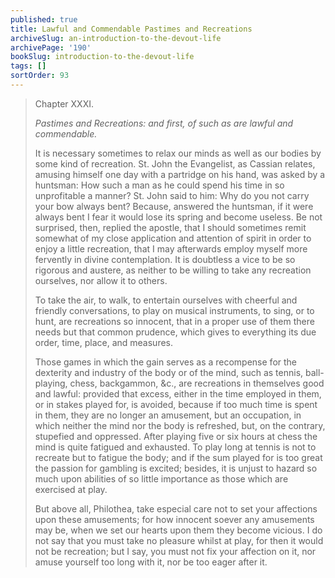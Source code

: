 ```yaml
---
published: true
title: Lawful and Commendable Pastimes and Recreations
archiveSlug: an-introduction-to-the-devout-life
archivePage: '190'
bookSlug: introduction-to-the-devout-life
tags: []
sortOrder: 93
---
```


> Chapter XXXI.
>
> *Pastimes and Recreations: and first, of such as are lawful and commendable.*
>
> It is necessary sometimes to relax our minds as well as our bodies by some kind of recreation. St. John the Evangelist, as Cassian relates, amusing himself one day with a partridge on his hand, was asked by a huntsman: How such a man as he could spend his time in so unprofitable a manner? St. John said to him: Why do you not carry your bow always bent? Because, answered the huntsman, if it were always bent I fear it would lose its spring and become useless. Be not surprised, then, replied the apostle, that I should sometimes remit somewhat of my close application and attention of spirit in order to enjoy a little recreation, that I may afterwards employ myself more fervently in divine contemplation. It is doubtless a vice to be so rigorous and austere, as neither to be willing to take any recreation ourselves, nor allow it to others.
>
> To take the air, to walk, to entertain ourselves with cheerful and friendly conversations, to play on musical instruments, to sing, or to hunt, are recreations so innocent, that in a proper use of them there needs but that common prudence, which gives to everything its due order, time, place, and measures.
>
> Those games in which the gain serves as a recompense for the dexterity and industry of the body or of the mind, such as tennis, ball-playing, chess, backgammon, &c., are recreations in themselves good and lawful: provided that excess, either in the time employed in them, or in stakes played for, is avoided, because if too much time is spent in them, they are no longer an amusement, but an occupation, in which neither the mind nor the body is refreshed, but, on the contrary, stupefied and oppressed. After playing five or six hours at chess the mind is quite fatigued and exhausted. To play long at tennis is not to recreate but to fatigue the body; and if the sum played for is too great the passion for gambling is excited; besides, it is unjust to hazard so much upon abilities of so little importance as those which are exercised at play.
>
> But above all, Philothea, take especial care not to set your affections upon these amusements; for how innocent soever any amusements may be, when we set our hearts upon them they become vicious. I do not say that you must take no pleasure whilst at play, for then it would not be recreation; but I say, you must not fix your affection on it, nor amuse yourself too long with it, nor be too eager after it.
